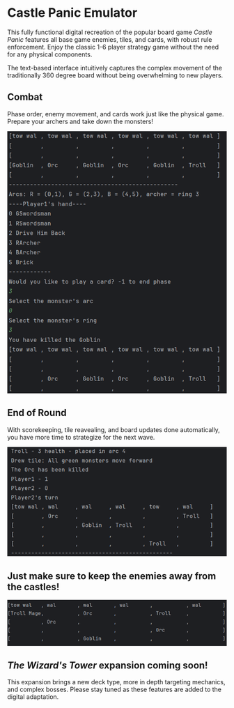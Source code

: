 # Castle Panic Emulator

This fully functional digital recreation of the popular board game <em>Castle Panic</em> features all base game enemies, tiles, and cards, with robust rule enforcement. Enjoy the classic 1-6 player strategy game without the need for any physical components.

The text-based interface intuitively captures the complex movement of the traditionally 360 degree board without being overwhelming to new players.

## Combat
Phase order, enemy movement, and cards work just like the physical game. Prepare your archers and take down the monsters!

![](Demo/combat.png)

## End of Round
With scorekeeping, tile reavealing, and board updates done automatically, you have more time to strategize for the next wave.

![](Demo/end_of_round.png)

## Just make sure to keep the enemies away from the castles!

![](Demo/dangerous.png)

## <em>The Wizard's Tower</em> expansion coming soon!
This expansion brings a new deck type, more in depth targeting mechanics, and complex bosses. Please stay tuned as these features are added to the digital adaptation.